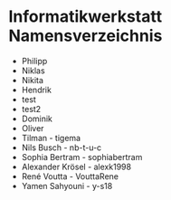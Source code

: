 # Informatikwerkstatt Namensverzeichnis

* Philipp
* Niklas
* Nikita
* Hendrik
* test
* test2
* Dominik
* Oliver
* Tilman - tigema
* Nils Busch - nb-t-u-c
* Sophia Bertram - sophiabertram
* Alexander Krösel - alexk1998
* René Voutta - VouttaRene
* Yamen Sahyouni - y-s18
